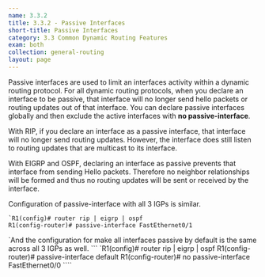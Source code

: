 ```yaml
---
name: 3.3.2
title: 3.3.2 - Passive Interfaces
short-title: Passive Interfaces
category: 3.3 Common Dynamic Routing Features
exam: both
collection: general-routing
layout: page
---
```

Passive interfaces are used to limit an interfaces activity within a dynamic routing protocol. For all dynamic routing protocols, when you declare an interface to be passive, that interface will no longer send hello packets or routing updates out of that interface. You can declare passive interfaces globally and then exclude the active interfaces with **no passive-interface**.

With RIP, if you declare an interface as a passive interface, that interface will no longer send routing updates. However, the interface does still listen to routing updates that are multicast to its interface.

With EIGRP and OSPF, declaring an interface as passive prevents that interface from sending Hello packets. Therefore no neighbor relationships will be formed and thus no routing updates will be sent or received by the interface.

Configuration of passive-interface with all 3 IGPs is similar.
```
`R1(config)# router rip | eigrp | ospf
R1(config-router)# passive-interface FastEthernet0/1
```
\`And the configuration for make all interfaces passive by default is the same across all 3 IGPs as well.
\`\`\`
\`R1(config)# router rip | eigrp | ospf
R1(config-router)# passive-interface default
R1(config-router)# no passive-interface FastEthernet0/0
\`\`\`\`